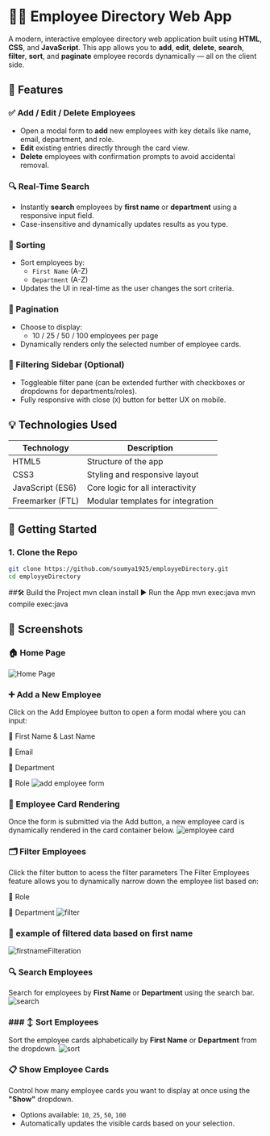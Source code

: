 # 👩‍💼 Employee Directory Web App

A modern, interactive employee directory web application built using **HTML**, **CSS**, and **JavaScript**. This app allows you to **add**, **edit**, **delete**, **search**, **filter**, **sort**, and **paginate** employee records dynamically — all on the client side.

## 📌 Features

### ✅ Add / Edit / Delete Employees
- Open a modal form to **add** new employees with key details like name, email, department, and role.
- **Edit** existing entries directly through the card view.
- **Delete** employees with confirmation prompts to avoid accidental removal.

### 🔍 Real-Time Search
- Instantly **search** employees by **first name** or **department** using a responsive input field.
- Case-insensitive and dynamically updates results as you type.

### 🧮 Sorting
- Sort employees by:
  - `First Name` (A-Z)
  - `Department` (A-Z)
- Updates the UI in real-time as the user changes the sort criteria.

### 📄 Pagination
- Choose to display:
  - 10 / 25 / 50 / 100 employees per page
- Dynamically renders only the selected number of employee cards.

### 🧰 Filtering Sidebar (Optional)
- Toggleable filter pane (can be extended further with checkboxes or dropdowns for departments/roles).
- Fully responsive with close (`X`) button for better UX on mobile.

## 💡 Technologies Used

| Technology       | Description                      |
|------------------|----------------------------------|
| HTML5            | Structure of the app             |
| CSS3             | Styling and responsive layout    |
| JavaScript (ES6) | Core logic for all interactivity |
| Freemarker (FTL) | Modular templates for integration|

## 🚀 Getting Started

### 1. Clone the Repo

```bash
git clone https://github.com/soumya1925/employyeDirectory.git
cd employyeDirectory
```
##🛠️ Build the Project
mvn clean install
▶️ Run the App
mvn exec:java
mvn compile exec:java

## 📸 Screenshots

### 🏠 Home Page
![Home Page](screenshots/home.png)

### ➕ Add a New Employee
Click on the Add Employee button to open a form modal where you can input:

🧍 First Name & Last Name

📧 Email

🏢 Department

💼 Role
![add employee form ](screenshots/form.png)

### 🧾 Employee Card Rendering
Once the form is submitted via the Add button, a new employee card is dynamically rendered in the card container below.
![employee card](screenshots/card.png)

###  🗂️ Filter Employees
Click the filter button to acess the  filter parameters
The Filter Employees feature allows you to dynamically narrow down the employee list based on:

👤 Role

🏢 Department
![filter](screenshots/filter.png)

### 🧪 example of filtered data based on first name
![firstnameFilteration](screenshots/firstnameFilteration.png)

### 🔍 Search Employees
Search for employees by **First Name** or **Department** using the  search bar.
![search](screenshots/search.png)

### ### ↕️ Sort Employees
Sort the employee cards alphabetically by **First Name** or **Department** from the dropdown.
![sort](screenshots/sort.png)

### 📋 Show Employee Cards

Control how many employee cards you want to display at once using the **"Show"** dropdown.

- Options available: `10`, `25`, `50`, `100`
- Automatically updates the visible cards based on your selection.
